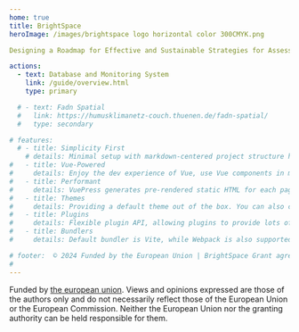 ```yaml
---
home: true
title: BrightSpace
heroImage: /images/brightspace logo horizontal color 300CMYK.png

Designing a Roadmap for Effective and Sustainable Strategies for Assessing and Addressing the Challenges of EU Agriculture to Navigate within a Safe and Just Operating Space

actions:
  - text: Database and Monitoring System
    link: /guide/overview.html
    type: primary

  # - text: Fadn Spatial
  #   link: https://humusklimanetz-couch.thuenen.de/fadn-spatial/
  #   type: secondary

# features:
  # - title: Simplicity First
    # details: Minimal setup with markdown-centered project structure helps you focus on writing.
#   - title: Vue-Powered
#     details: Enjoy the dev experience of Vue, use Vue components in markdown, and develop custom themes with Vue.
#   - title: Performant
#     details: VuePress generates pre-rendered static HTML for each page, and runs as an SPA once a page is loaded.
#   - title: Themes
#     details: Providing a default theme out of the box. You can also choose a community theme or create your own one.
#   - title: Plugins
#     details: Flexible plugin API, allowing plugins to provide lots of plug-and-play features for your site.
#   - title: Bundlers
#     details: Default bundler is Vite, while Webpack is also supported. Choose the one you like!

# footer:  © 2024 Funded by the European Union | BrightSpace Grant agreement ID 101060075
# 
---
```


Funded by [the european union]. Views and opinions expressed are those of the authors only and do not necessarily reflect those of the 
European Union or the European Commission. Neither the European Union nor the granting authority can be held responsible for them.


[the european union]: https://european-union.europa.eu/index_de
[default-theme-home]: https://vuejs.press/reference/default-theme/frontmatter.html#home-page

<Footer />
